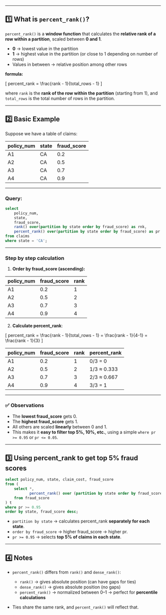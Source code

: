 
---

## **1️⃣ What is `percent_rank()`?**

`percent_rank()` is a **window function** that calculates the **relative rank of a row within a partition**, scaled between **0 and 1**.

* **0** → lowest value in the partition
* **1** → highest value in the partition (or close to 1 depending on number of rows)
* Values in between → relative position among other rows

**formula:**

[
percent_rank = \frac{rank - 1}{total_rows - 1}
]

where `rank` is the **rank of the row within the partition** (starting from 1), and `total_rows` is the total number of rows in the partition.

---

## **2️⃣ Basic Example**

Suppose we have a table of claims:

| policy_num | state | fraud_score |
| ---------- | ----- | ----------- |
| A1         | CA    | 0.2         |
| A2         | CA    | 0.5         |
| A3         | CA    | 0.7         |
| A4         | CA    | 0.9         |

---

### Query:

```sql
select
    policy_num,
    state,
    fraud_score,
    rank() over(partition by state order by fraud_score) as rnk,
    percent_rank() over(partition by state order by fraud_score) as pr
from claims
where state = 'CA';
```

---

### **Step by step calculation**

1. **Order by fraud_score (ascending):**

| policy_num | fraud_score | rank |
| ---------- | ----------- | ---- |
| A1         | 0.2         | 1    |
| A2         | 0.5         | 2    |
| A3         | 0.7         | 3    |
| A4         | 0.9         | 4    |

2. **Calculate percent_rank**:

[
percent_rank = \frac{rank - 1}{total_rows - 1} = \frac{rank - 1}{4-1} = \frac{rank - 1}{3}
]

| policy_num | fraud_score | rank | percent_rank |
| ---------- | ----------- | ---- | ------------ |
| A1         | 0.2         | 1    | 0/3 = 0      |
| A2         | 0.5         | 2    | 1/3 ≈ 0.333  |
| A3         | 0.7         | 3    | 2/3 ≈ 0.667  |
| A4         | 0.9         | 4    | 3/3 = 1      |

---

### ✅ **Observations**

* The **lowest fraud_score** gets 0.
* The **highest fraud_score** gets 1.
* All others are scaled **linearly** between 0 and 1.
* This makes it **easy to filter top 5%, 10%, etc.**, using a simple `where pr >= 0.95` or `pr <= 0.05`.

---

## **3️⃣ Using percent_rank to get top 5% fraud scores**

```sql
select policy_num, state, claim_cost, fraud_score
from (
    select *,
           percent_rank() over (partition by state order by fraud_score) as pr
    from fraud_score
) t
where pr >= 0.95
order by state, fraud_score desc;
```

* `partition by state` → calculates percent_rank **separately for each state**.
* `order by fraud_score` → higher fraud_score → higher pr.
* `pr >= 0.95` → selects **top 5% of claims in each state**.

---

## **4️⃣ Notes**

* `percent_rank()` differs from `rank()` and `dense_rank()`:

  * `rank()` → gives absolute position (can have gaps for ties)
  * `dense_rank()` → gives absolute position (no gaps)
  * `percent_rank()` → normalized between 0–1 → perfect for **percentile calculations**

* Ties share the same rank, and `percent_rank()` will reflect that.


